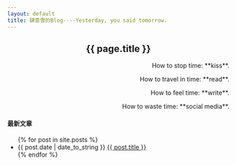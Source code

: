 ```yaml
---
layout: default
title: 肆意雪的Blog----Yesterday, you said tomorrow.
---
```

<center><h2>{{ page.title }}</h2></center>
<div align=right><p>How to stop time: **kiss**.</p>
<p>How to travel in time: **read**.</p>
<p>How to feel time: **write**.</p>
<p>How to waste time: **social media**.</p>
</div>
<p><h4>最新文章</h4></p>
<ul>
{% for post in site.posts %}
<li>{{ post.date | date_to_string }} <a href="{{ site.baseurl }}{{ post.url }}">{{ post.title }}</a></li>
{% endfor %}
</ul>